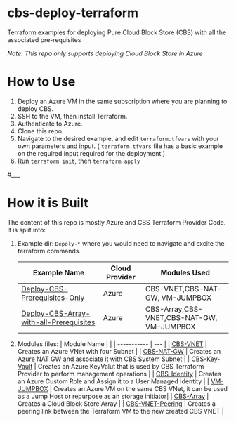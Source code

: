 # cbs-deploy-terraform


Terraform examples for deploying Pure Cloud Block Store (CBS) with all the associated pre-requisites

_Note: This repo only supports deploying Cloud Block Store in Azure_

# How to Use

1. Deploy an Azure VM in the same subscription where you are planning to deploy CBS.
2. SSH to the VM, then install Terraform.
3. Authenticate to Azure.
4. Clone this repo.
5. Navigate to the desired example, and edit `terraform.tfvars` with your own parameters and input. ( `terraform.tfvars` file has a basic example on the required input required for the deployment )
6. Run `terraform init`, then `terraform apply`

#\_\_\_

# How it is Built

The content of this repo is mostly Azure and CBS Terraform Provider Code. It is split into:

1. Example dir: `Depoly-*` where you would need to navigate and excite the terraform commands.

   | Example Name                  | Cloud Provider | Modules Used                              |
   | ----------------------------- | -------------- | ----------------------------------------- |
   | [Deploy-CBS-Prerequisites-Only](/Deploy-CBS-Prerequisites-Only) | Azure          | CBS-VNET,CBS-NAT-GW, VM-JUMPBOX           |
   | [Deploy-CBS-Array-with-all-Prerequisites](/Deploy-CBS-Greenfield)         | Azure          | CBS-Array,CBS-VNET,CBS-NAT-GW, VM-JUMPBOX |


2. Modules files:
   | Module Name | |
   | ----------- | --- |
   | [CBS-VNET](/Modules/CBS-VNet) | Creates an Azure VNet with four Subnet |
   | [CBS-NAT-GW](/Modules/CBS-NAT-GW) | Creates an Azure NAT GW and associate it with CBS System Subnet |
   | [CBS-Key-Vault](/Modules/CBS-Key-Vault) | Creates an Azure KeyValut that is used by CBS Terraform Provider to perform management operations |
   | [CBS-Identity](/Modules/CBS-Identity) | Creates an Azure Custom Role and Assign it to a User Managed Identity |
   | [VM-JUMPBOX](/Modules/VM-JUMPBOX) | Creates an Azure VM on the same CBS VNet, it can be used as a Jump Host or repurpose as an storage initiator|
   | [CBS-Array](/Modules/CBS-Array) | Creates a Cloud Block Store Array |
   | [CBS-VNET-Peering](/Modules/CBS-VNet-Peering) | Creates a peering link between the Terraform VM to the new created CBS VNET | 

